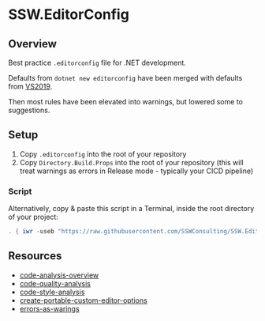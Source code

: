 # SSW.EditorConfig

## Overview

Best practice `.editorconfig` file for .NET development.

Defaults from `dotnet new editorconfig` have been merged with defaults from [VS2019](https://docs.microsoft.com/en-us/dotnet/fundamentals/code-analysis/code-style-rule-options?view=vs-2019#example-editorconfig-file).

Then most rules have been elevated into warnings, but lowered some to suggestions.

## Setup

1. Copy `.editorconfig` into the root of your repository
2. Copy `Directory.Build.Props` into the root of your repository (this will treat warnings as errors in Release mode - typically your CICD pipeline) 

### Script

Alternatively, copy & paste this script in a Terminal, inside the root directory of your project:

```powershell
. { iwr -useb "https://raw.githubusercontent.com/SSWConsulting/SSW.EditorConfig/main/install.ps1" } | iex; install
```

## Resources

- [code-analysis-overview](https://learn.microsoft.com/en-us/dotnet/fundamentals/code-analysis/overview?tabs=net-7)
- [code-quality-analysis](https://learn.microsoft.com/en-us/dotnet/fundamentals/code-analysis/overview?tabs=net-7#code-quality-analysis)
- [code-style-analysis](https://learn.microsoft.com/en-us/dotnet/fundamentals/code-analysis/overview?tabs=net-7#code-style-analysis)
- [create-portable-custom-editor-options](https://learn.microsoft.com/en-us/visualstudio/ide/create-portable-custom-editor-options?view=vs-2022)
- [errors-as-warings](https://learn.microsoft.com/en-us/dotnet/csharp/language-reference/compiler-options/errors-warnings)
